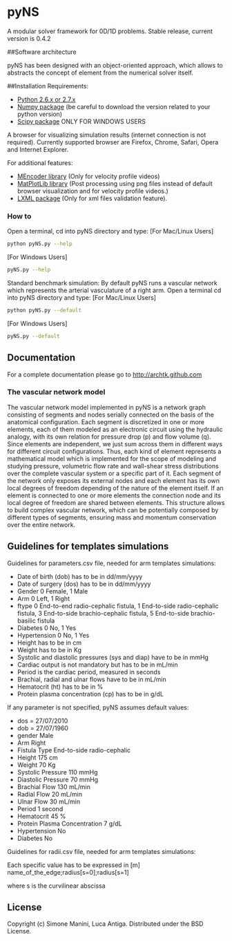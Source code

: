 pyNS
========

A modular solver framework for 0D/1D problems. Stable release, current version is 0.4.2

##Software architecture

pyNS has been designed with an object-oriented approach, which allows to abstracts the concept of element from the numerical solver itself. 

##Installation Requirements:

- [Python 2.6.x or 2.7.x](http://www.python.org/)
- [Numpy package](http://numpy.scipy.org/) (be careful to download the version related to your python version)
- [Scipy package](http://www.scipy.org)  ONLY FOR WINDOWS USERS

A browser for visualizing simulation results (internet connection is not required). Currently supported browser are Firefox, Chrome, Safari, Opera and Internet Explorer.

For additional features:
- [MEncoder library](http://www.mplayerhq.hu/design7/dload.html) (Only for velocity profile videos)
- [MatPlotLib library](http://matplotlib.sourceforge.net) (Post processing using png files instead of default browser visualization and for velocity profile videos.)
- [LXML package](http://lxml.de/) (Only for xml files validation feature).

### How to

Open a terminal, cd into pyNS directory and type:
[For Mac/Linux Users]
```bash
python pyNS.py --help 
```

[For Windows Users]
```bash
pyNS.py --help
```

Standard benchmark simulation:
By default pyNS runs a vascular network which represents the arterial vasculature of a right arm.
Open a terminal cd into pyNS directory and type:
[For Mac/Linux Users]
```bash
python pyNS.py --default
```

[For Windows Users]
```bash
pyNS.py --default
```
## Documentation
For a complete documentation please go to http://archtk.github.com

### The vascular network model

The vascular network model implemented in pyNS is a network graph consisting of segments and nodes serially connected on the basis of the anatomical configuration. Each segment is discretized in one or more elements, each of them modeled as an electronic circuit using the hydraulic analogy, with its own relation for pressure drop (p) and flow volume (q). Since elements are independent, we just sum across them in different ways for different circuit configurations. Thus, each kind of element represents a mathematical model which is implemented for the scope of modeling and studying pressure, volumetric flow rate and wall-shear stress distributions over the complete vascular system or a specific part of it. Each segment of the network only exposes its external nodes and each element has its own local degrees of freedom depending of the nature of the element itself. If an element is connected to one or more elements the connection node and its local degree of freedom are shared between elements. This structure allows to build complex vascular network, which can be potentially composed by different types of segments, ensuring mass and momentum conservation over the entire network.

## Guidelines for templates simulations

Guidelines for parameters.csv file, needed for arm templates simulations:

* Date of birth (dob) has to be in dd/mm/yyyy
* Date of surgery (dos) has to be in dd/mm/yyyy 
* Gender 0 Female, 1 Male
* Arm 0 Left, 1 Right
* ftype 0 End-to-end radio-cephalic fistula, 1 End-to-side radio-cephalic fistula, 3 End-to-side brachio-cephalic fistula, 5 End-to-side brachio-basilic fistula
* Diabetes 0 No, 1 Yes
* Hypertension 0 No, 1 Yes
* Height has to be in cm
* Weight has to be in Kg
* Systolic and diastolic pressures (sys and diap) have to be in mmHg
* Cardiac output is not mandatory but has to be in mL/min
* Period is the cardiac period, measured in seconds
* Brachial, radial and ulnar flows have to be in mL/min
* Hematocrit (ht) has to be in %
* Protein plasma concentration (cp) has to be in g/dL

If any parameter is not specified, pyNS assumes default values:

* dos = 27/07/2010
* dob = 27/07/1960
* gender Male
* Arm Right
* Fistula Type End-to-side radio-cephalic
* Height 175 cm
* Weight 70 Kg
* Systolic Pressure 110 mmHg
* Diastolic Pressure 70 mmHg
* Brachial Flow 130 mL/min
* Radial Flow 20 mL/min
* Ulnar Flow 30 mL/min
* Period 1 second
* Hematocrit 45 %
* Protein Plasma Concentration 7 g/dL
* Hypertension No
* Diabetes No

Guidelines for radii.csv file, needed for arm templates simulations:

Each specific value has to be expressed in [m]
name_of_the_edge;radius[s=0];radius[s=1]

where s is the curvilinear abscissa

## License

Copyright (c) Simone Manini, Luca Antiga. 
Distributed under the BSD License.

